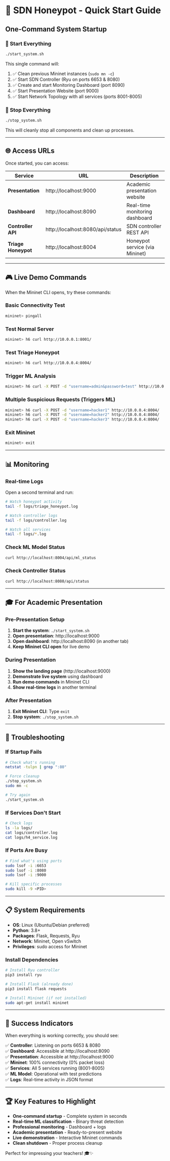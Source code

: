 # 🚀 SDN Honeypot - Quick Start Guide

## One-Command System Startup

### 🎯 Start Everything

```bash
./start_system.sh
```

This single command will:

1. ✅ Clean previous Mininet instances (`sudo mn -c`)
2. ✅ Start SDN Controller (Ryu on ports 6653 & 8080)
3. ✅ Create and start Monitoring Dashboard (port 8090)
4. ✅ Start Presentation Website (port 9000)
5. ✅ Start Network Topology with all services (ports 8001-8005)

### 🛑 Stop Everything

```bash
./stop_system.sh
```

This will cleanly stop all components and clean up processes.

---

## 🌐 Access URLs

Once started, you can access:

| Service             | URL                              | Description                    |
| ------------------- | -------------------------------- | ------------------------------ |
| **Presentation**    | http://localhost:9000            | Academic presentation website  |
| **Dashboard**       | http://localhost:8090            | Real-time monitoring dashboard |
| **Controller API**  | http://localhost:8080/api/status | SDN controller REST API        |
| **Triage Honeypot** | http://localhost:8004            | Honeypot service (via Mininet) |

---

## 🎮 Live Demo Commands

When the Mininet CLI opens, try these commands:

### Basic Connectivity Test

```bash
mininet> pingall
```

### Test Normal Server

```bash
mininet> h6 curl http://10.0.0.1:8001/
```

### Test Triage Honeypot

```bash
mininet> h6 curl http://10.0.0.4:8004/
```

### Trigger ML Analysis

```bash
mininet> h6 curl -X POST -d "username=admin&password=test" http://10.0.0.4:8004/
```

### Multiple Suspicious Requests (Triggers ML)

```bash
mininet> h6 curl -X POST -d "username=hacker1" http://10.0.0.4:8004/
mininet> h6 curl -X POST -d "username=hacker2" http://10.0.0.4:8004/
mininet> h6 curl -X POST -d "username=hacker3" http://10.0.0.4:8004/
```

### Exit Mininet

```bash
mininet> exit
```

---

## 📊 Monitoring

### Real-time Logs

Open a second terminal and run:

```bash
# Watch honeypot activity
tail -f logs/triage_honeypot.log

# Watch controller logs
tail -f logs/controller.log

# Watch all services
tail -f logs/*.log
```

### Check ML Model Status

```bash
curl http://localhost:8004/api/ml_status
```

### Check Controller Status

```bash
curl http://localhost:8080/api/status
```

---

## 🎓 For Academic Presentation

### Pre-Presentation Setup

1. **Start the system**: `./start_system.sh`
2. **Open presentation**: http://localhost:9000
3. **Open dashboard**: http://localhost:8090 (in another tab)
4. **Keep Mininet CLI open** for live demo

### During Presentation

1. **Show the landing page** (http://localhost:9000)
2. **Demonstrate live system** using dashboard
3. **Run demo commands** in Mininet CLI
4. **Show real-time logs** in another terminal

### After Presentation

1. **Exit Mininet CLI**: Type `exit`
2. **Stop system**: `./stop_system.sh`

---

## 🔧 Troubleshooting

### If Startup Fails

```bash
# Check what's running
netstat -tulpn | grep ":80"

# Force cleanup
./stop_system.sh
sudo mn -c

# Try again
./start_system.sh
```

### If Services Don't Start

```bash
# Check logs
ls -la logs/
cat logs/controller.log
cat logs/h4_service.log
```

### If Ports Are Busy

```bash
# Find what's using ports
sudo lsof -i :6653
sudo lsof -i :8080
sudo lsof -i :9000

# Kill specific processes
sudo kill -9 <PID>
```

---

## 📋 System Requirements

- **OS**: Linux (Ubuntu/Debian preferred)
- **Python**: 3.8+
- **Packages**: Flask, Requests, Ryu
- **Network**: Mininet, Open vSwitch
- **Privileges**: sudo access for Mininet

### Install Dependencies

```bash
# Install Ryu controller
pip3 install ryu

# Install Flask (already done)
pip3 install flask requests

# Install Mininet (if not installed)
sudo apt-get install mininet
```

---

## 🎯 Success Indicators

When everything is working correctly, you should see:

✅ **Controller**: Listening on ports 6653 & 8080  
✅ **Dashboard**: Accessible at http://localhost:8090  
✅ **Presentation**: Accessible at http://localhost:9000  
✅ **Mininet**: 100% connectivity (0% packet loss)  
✅ **Services**: All 5 services running (8001-8005)  
✅ **ML Model**: Operational with test predictions  
✅ **Logs**: Real-time activity in JSON format

---

## 🏆 Key Features to Highlight

- **One-command startup** - Complete system in seconds
- **Real-time ML classification** - Binary threat detection
- **Professional monitoring** - Dashboard + logs
- **Academic presentation** - Ready-to-present website
- **Live demonstration** - Interactive Mininet commands
- **Clean shutdown** - Proper process cleanup

Perfect for impressing your teachers! 🎓✨
